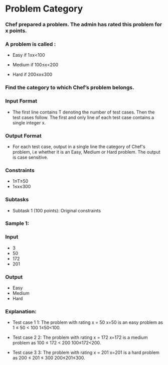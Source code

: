 # Problem Category
### Chef prepared a problem. The admin has rated this problem for x points.

### A problem is called :

- Easy if 1≤x<100

- Medium if 100≤x<200

- Hard if 200≤x≤300

### Find the category to which Chef’s problem belongs.

### Input Format
- The first line contains T denoting the number of test cases. Then the test cases follow.
The first and only line of each test case contains a single integer x.

### Output Format
- For each test case, output in a single line the category of Chef's problem, i.e whether it is an Easy, Medium or Hard problem. The output is case sensitive.

### Constraints
- 1≤T≤50
- 1≤x≤300

### Subtasks
- Subtask 1 (100 points): Original constraints

### Sample 1:
### Input
- 3
- 50
- 172
- 201
### Output
- Easy
- Medium
- Hard

### Explanation:
- Test case 
1
1: The problem with rating 
x
=
50
x=50 is an easy problem as 
1
≤
50
<
100
1≤50<100.

- Test case 
2
2: The problem with rating 
x
=
172
x=172 is a medium problem as 
100
≤
172
<
200
100≤172<200.

- Test case 
3
3: The problem with rating 
x
=
201
x=201 is a hard problem as 
200
≤
201
≤
300
200≤201≤300.